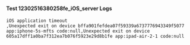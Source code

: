 #### Test 12302516380258fe_iOS_server Logs


```
iOS application timeout
,Unexpected exit on device bffa901fefdea07f59339a6737776943349f5077 app:iphone-5s-mfts code:null,Unexpected exit on device 605a17dff1a0ba7f312ea7b076f5923e29d8b1fe app:ipad-air-2-1 code:null
```
